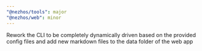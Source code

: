 ```yaml
---
"@nezhos/tools": major
"@nezhos/web": minor
---
```


Rework the CLI to be completely dynamically driven based on the provided config files and add new markdown files to the data folder of the web app
